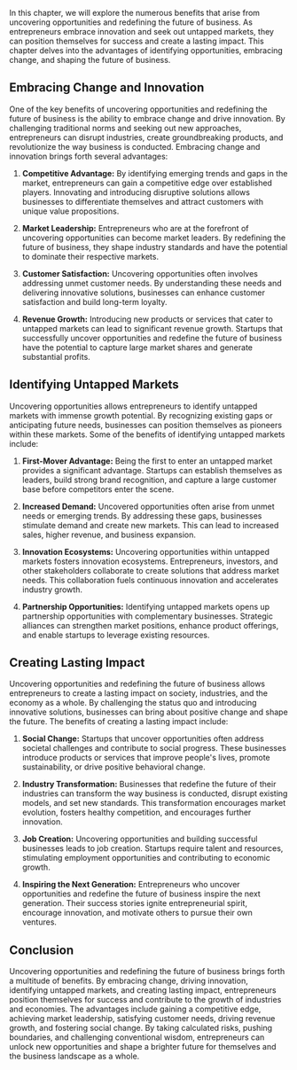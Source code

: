 
In this chapter, we will explore the numerous benefits that arise from uncovering opportunities and redefining the future of business. As entrepreneurs embrace innovation and seek out untapped markets, they can position themselves for success and create a lasting impact. This chapter delves into the advantages of identifying opportunities, embracing change, and shaping the future of business.

Embracing Change and Innovation
-------------------------------

One of the key benefits of uncovering opportunities and redefining the future of business is the ability to embrace change and drive innovation. By challenging traditional norms and seeking out new approaches, entrepreneurs can disrupt industries, create groundbreaking products, and revolutionize the way business is conducted. Embracing change and innovation brings forth several advantages:

1. **Competitive Advantage:** By identifying emerging trends and gaps in the market, entrepreneurs can gain a competitive edge over established players. Innovating and introducing disruptive solutions allows businesses to differentiate themselves and attract customers with unique value propositions.

2. **Market Leadership:** Entrepreneurs who are at the forefront of uncovering opportunities can become market leaders. By redefining the future of business, they shape industry standards and have the potential to dominate their respective markets.

3. **Customer Satisfaction:** Uncovering opportunities often involves addressing unmet customer needs. By understanding these needs and delivering innovative solutions, businesses can enhance customer satisfaction and build long-term loyalty.

4. **Revenue Growth:** Introducing new products or services that cater to untapped markets can lead to significant revenue growth. Startups that successfully uncover opportunities and redefine the future of business have the potential to capture large market shares and generate substantial profits.

Identifying Untapped Markets
----------------------------

Uncovering opportunities allows entrepreneurs to identify untapped markets with immense growth potential. By recognizing existing gaps or anticipating future needs, businesses can position themselves as pioneers within these markets. Some of the benefits of identifying untapped markets include:

1. **First-Mover Advantage:** Being the first to enter an untapped market provides a significant advantage. Startups can establish themselves as leaders, build strong brand recognition, and capture a large customer base before competitors enter the scene.

2. **Increased Demand:** Uncovered opportunities often arise from unmet needs or emerging trends. By addressing these gaps, businesses stimulate demand and create new markets. This can lead to increased sales, higher revenue, and business expansion.

3. **Innovation Ecosystems:** Uncovering opportunities within untapped markets fosters innovation ecosystems. Entrepreneurs, investors, and other stakeholders collaborate to create solutions that address market needs. This collaboration fuels continuous innovation and accelerates industry growth.

4. **Partnership Opportunities:** Identifying untapped markets opens up partnership opportunities with complementary businesses. Strategic alliances can strengthen market positions, enhance product offerings, and enable startups to leverage existing resources.

Creating Lasting Impact
-----------------------

Uncovering opportunities and redefining the future of business allows entrepreneurs to create a lasting impact on society, industries, and the economy as a whole. By challenging the status quo and introducing innovative solutions, businesses can bring about positive change and shape the future. The benefits of creating a lasting impact include:

1. **Social Change:** Startups that uncover opportunities often address societal challenges and contribute to social progress. These businesses introduce products or services that improve people's lives, promote sustainability, or drive positive behavioral change.

2. **Industry Transformation:** Businesses that redefine the future of their industries can transform the way business is conducted, disrupt existing models, and set new standards. This transformation encourages market evolution, fosters healthy competition, and encourages further innovation.

3. **Job Creation:** Uncovering opportunities and building successful businesses leads to job creation. Startups require talent and resources, stimulating employment opportunities and contributing to economic growth.

4. **Inspiring the Next Generation:** Entrepreneurs who uncover opportunities and redefine the future of business inspire the next generation. Their success stories ignite entrepreneurial spirit, encourage innovation, and motivate others to pursue their own ventures.

Conclusion
----------

Uncovering opportunities and redefining the future of business brings forth a multitude of benefits. By embracing change, driving innovation, identifying untapped markets, and creating lasting impact, entrepreneurs position themselves for success and contribute to the growth of industries and economies. The advantages include gaining a competitive edge, achieving market leadership, satisfying customer needs, driving revenue growth, and fostering social change. By taking calculated risks, pushing boundaries, and challenging conventional wisdom, entrepreneurs can unlock new opportunities and shape a brighter future for themselves and the business landscape as a whole.
